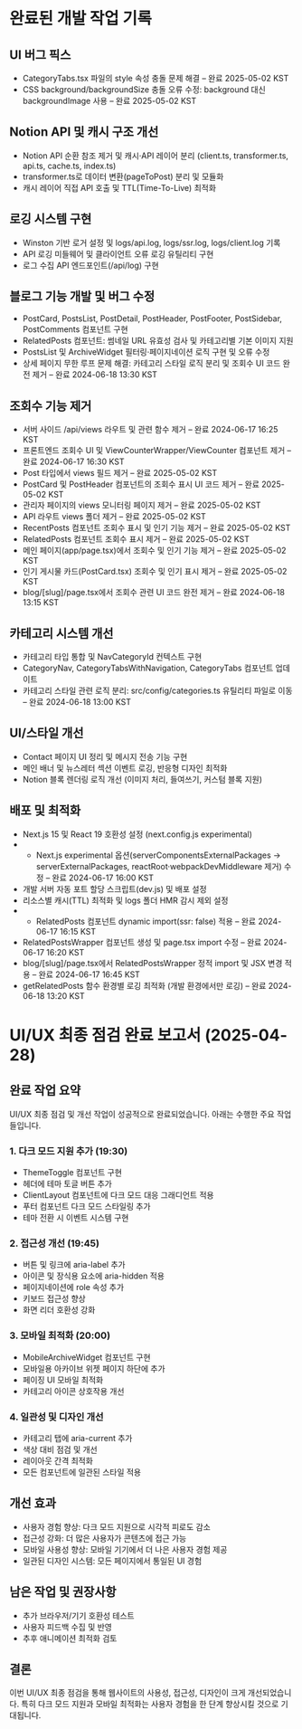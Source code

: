 # 완료된 개발 작업 기록

## UI 버그 픽스
- CategoryTabs.tsx 파일의 style 속성 충돌 문제 해결 – 완료 2025-05-02 KST
- CSS background/backgroundSize 충돌 오류 수정: background 대신 backgroundImage 사용 – 완료 2025-05-02 KST

## Notion API 및 캐시 구조 개선
- Notion API 순환 참조 제거 및 캐시·API 레이어 분리 (client.ts, transformer.ts, api.ts, cache.ts, index.ts)
- transformer.ts로 데이터 변환(pageToPost) 분리 및 모듈화
- 캐시 레이어 직접 API 호출 및 TTL(Time-To-Live) 최적화

## 로깅 시스템 구현
- Winston 기반 로거 설정 및 logs/api.log, logs/ssr.log, logs/client.log 기록
- API 로깅 미들웨어 및 클라이언트 오류 로깅 유틸리티 구현
- 로그 수집 API 엔드포인트(/api/log) 구현

## 블로그 기능 개발 및 버그 수정
- PostCard, PostsList, PostDetail, PostHeader, PostFooter, PostSidebar, PostComments 컴포넌트 구현
- RelatedPosts 컴포넌트: 썸네일 URL 유효성 검사 및 카테고리별 기본 이미지 지원
- PostsList 및 ArchiveWidget 필터링·페이지네이션 로직 구현 및 오류 수정
- 상세 페이지 무한 루프 문제 해결: 카테고리 스타일 로직 분리 및 조회수 UI 코드 완전 제거 – 완료 2024-06-18 13:30 KST

## 조회수 기능 제거
- 서버 사이드 /api/views 라우트 및 관련 함수 제거 – 완료 2024-06-17 16:25 KST
- 프론트엔드 조회수 UI 및 ViewCounterWrapper/ViewCounter 컴포넌트 제거 – 완료 2024-06-17 16:30 KST
- Post 타입에서 views 필드 제거 – 완료 2025-05-02 KST
- PostCard 및 PostHeader 컴포넌트의 조회수 표시 UI 코드 제거 – 완료 2025-05-02 KST
- 관리자 페이지의 views 모니터링 페이지 제거 – 완료 2025-05-02 KST
- API 라우트 views 폴더 제거 – 완료 2025-05-02 KST
- RecentPosts 컴포넌트 조회수 표시 및 인기 기능 제거 – 완료 2025-05-02 KST
- RelatedPosts 컴포넌트 조회수 표시 제거 – 완료 2025-05-02 KST
- 메인 페이지(app/page.tsx)에서 조회수 및 인기 기능 제거 – 완료 2025-05-02 KST
- 인기 게시물 카드(PostCard.tsx) 조회수 및 인기 표시 제거 – 완료 2025-05-02 KST
- blog/[slug]/page.tsx에서 조회수 관련 UI 코드 완전 제거 – 완료 2024-06-18 13:15 KST

## 카테고리 시스템 개선
- 카테고리 타입 통합 및 NavCategoryId 컨텍스트 구현
- CategoryNav, CategoryTabsWithNavigation, CategoryTabs 컴포넌트 업데이트
- 카테고리 스타일 관련 로직 분리: src/config/categories.ts 유틸리티 파일로 이동 – 완료 2024-06-18 13:00 KST

## UI/스타일 개선
- Contact 페이지 UI 정리 및 메시지 전송 기능 구현
- 메인 배너 및 뉴스레터 섹션 이벤트 로깅, 반응형 디자인 최적화
- Notion 블록 렌더링 로직 개선 (이미지 처리, 들여쓰기, 커스텀 블록 지원)

## 배포 및 최적화
- Next.js 15 및 React 19 호환성 설정 (next.config.js experimental)
- - Next.js experimental 옵션(serverComponentsExternalPackages → serverExternalPackages, reactRoot·webpackDevMiddleware 제거) 수정 – 완료 2024-06-17 16:00 KST
- 개발 서버 자동 포트 할당 스크립트(dev.js) 및 배포 설정
- 리소스별 캐시(TTL) 최적화 및 logs 폴더 HMR 감시 제외 설정
- - RelatedPosts 컴포넌트 dynamic import(ssr: false) 적용 – 완료 2024-06-17 16:15 KST
- RelatedPostsWrapper 컴포넌트 생성 및 page.tsx import 수정 – 완료 2024-06-17 16:20 KST
- blog/[slug]/page.tsx에서 RelatedPostsWrapper 정적 import 및 JSX 변경 적용 – 완료 2024-06-17 16:45 KST
- getRelatedPosts 함수 환경별 로깅 최적화 (개발 환경에서만 로깅) – 완료 2024-06-18 13:20 KST


# UI/UX 최종 점검 완료 보고서 (2025-04-28)

## 완료 작업 요약
UI/UX 최종 점검 및 개선 작업이 성공적으로 완료되었습니다. 아래는 수행한 주요 작업들입니다.

### 1. 다크 모드 지원 추가 (19:30)
- ThemeToggle 컴포넌트 구현
- 헤더에 테마 토글 버튼 추가
- ClientLayout 컴포넌트에 다크 모드 대응 그래디언트 적용
- 푸터 컴포넌트 다크 모드 스타일링 추가
- 테마 전환 시 이벤트 시스템 구현

### 2. 접근성 개선 (19:45)
- 버튼 및 링크에 aria-label 추가
- 아이콘 및 장식용 요소에 aria-hidden 적용
- 페이지네이션에 role 속성 추가
- 키보드 접근성 향상
- 화면 리더 호환성 강화

### 3. 모바일 최적화 (20:00)
- MobileArchiveWidget 컴포넌트 구현
- 모바일용 아카이브 위젯 페이지 하단에 추가
- 페이징 UI 모바일 최적화
- 카테고리 아이콘 상호작용 개선

### 4. 일관성 및 디자인 개선
- 카테고리 탭에 aria-current 추가
- 색상 대비 점검 및 개선
- 레이아웃 간격 최적화
- 모든 컴포넌트에 일관된 스타일 적용

## 개선 효과
- 사용자 경험 향상: 다크 모드 지원으로 시각적 피로도 감소
- 접근성 강화: 더 많은 사용자가 콘텐츠에 접근 가능
- 모바일 사용성 향상: 모바일 기기에서 더 나은 사용자 경험 제공
- 일관된 디자인 시스템: 모든 페이지에서 통일된 UI 경험

## 남은 작업 및 권장사항
- 추가 브라우저/기기 호환성 테스트
- 사용자 피드백 수집 및 반영
- 추후 애니메이션 최적화 검토

## 결론
이번 UI/UX 최종 점검을 통해 웹사이트의 사용성, 접근성, 디자인이 크게 개선되었습니다. 특히 다크 모드 지원과 모바일 최적화는 사용자 경험을 한 단계 향상시킬 것으로 기대됩니다.